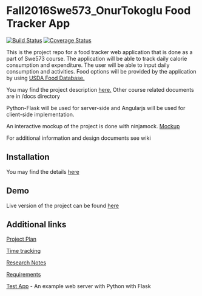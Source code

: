 # Fall2016Swe573_OnurTokoglu Food Tracker App

[![Build Status](https://travis-ci.org/tokonu/Fall2016Swe573_OnurTokoglu.svg?branch=master)](https://travis-ci.org/tokonu/Fall2016Swe573_OnurTokoglu)
[![Coverage Status](https://coveralls.io/repos/github/tokonu/Fall2016Swe573_OnurTokoglu/badge.svg)](https://coveralls.io/github/tokonu/Fall2016Swe573_OnurTokoglu)

This is the project repo for a food tracker web application that is done as a part of Swe573 course.
The application will be able to track daily calorie consumption and expenditure. The user will be able to
input daily consumption and activities. Food options will be provided by the application by using [USDA Food Database.](https://ndb.nal.usda.gov/ndb/doc)

You may find the project description [here.](docs/SWE573_projectdescription.pdf) Other course related documents are in /docs directory

Python-Flask will be used for server-side and Angularjs will be used for client-side implementation. 

An interactive mockup of the project is done with ninjamock. [Mockup](https://ninjamock.com/s/2CQRF)

For additional information and design documents see wiki

## Installation

You may find the details [here](https://github.com/tokonu/Fall2016Swe573_OnurTokoglu/wiki/Installation)

## Demo

Live version of the project can be found [here](ec2-54-174-216-122.compute-1.amazonaws.com)

## Additional links

[Project Plan](https://github.com/tokonu/Fall2016Swe573_OnurTokoglu/wiki/Project-Plan)

[Time tracking](https://onur.myjetbrains.com/youtrack/reports/time/116-1)

[Research Notes](research/research.md)

[Requirements](research/requirements.md)

[Test App](research/TestApp) - An example web server with Python with Flask
